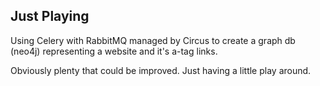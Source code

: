 Just Playing
--------

Using Celery with RabbitMQ managed by Circus to create a graph db
(neo4j) representing a website and it's a-tag links.

Obviously plenty that could be improved.  Just having a little play
around.